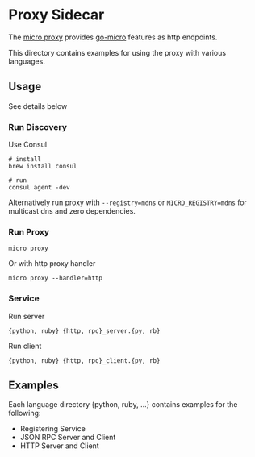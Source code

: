 # Proxy Sidecar

The [micro proxy](https://github.com/micro/micro/tree/master/proxy) provides [go-micro](https://github.com/micro/go-micro) features as http endpoints.

This directory contains examples for using the proxy with various languages.

## Usage

See details below

### Run Discovery 

Use Consul

```
# install
brew install consul

# run
consul agent -dev
```

Alternatively run proxy with `--registry=mdns` or `MICRO_REGISTRY=mdns` for multicast dns and zero dependencies.

### Run Proxy

```
micro proxy
```

Or with http proxy handler
```
micro proxy --handler=http
```

### Service

Run server
```
{python, ruby} {http, rpc}_server.{py, rb}
```

Run client
```
{python, ruby} {http, rpc}_client.{py, rb}
```

## Examples

Each language directory {python, ruby, ...} contains examples for the following:

- Registering Service
- JSON RPC Server and Client
- HTTP Server and Client

